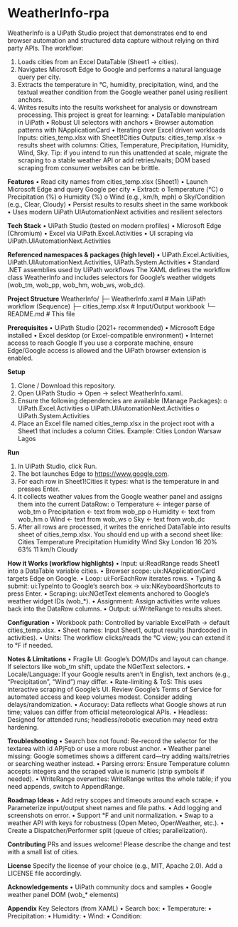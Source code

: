 # WeatherInfo-rpa
WeatherInfo is a UiPath Studio project that demonstrates end to end browser automation and structured data capture without relying on third party APIs. The workflow:
1.	Loads cities from an Excel DataTable (Sheet1 → cities).
2.	Navigates Microsoft Edge to Google and performs a natural language query per city.
3.	Extracts the temperature in °C, humidity, precipitation, wind, and the textual weather condition from the Google weather panel using resilient anchors.
4.	Writes results into the results worksheet for analysis or downstream processing.
This project is great for learning:
•	DataTable manipulation in UiPath
•	Robust UI selectors with anchors
•	Browser automation patterns with NApplicationCard
•	Iterating over Excel driven workloads
Inputs: cities_temp.xlsx with Sheet1!Cities
Outputs: cities_temp.xlsx → results sheet with columns: Cities, Temperature, Precipitation, Humidity, Wind, Sky.
Tip: if you intend to run this unattended at scale, migrate the scraping to a stable weather API or add retries/waits; DOM based scraping from consumer websites can be brittle.

**Features**
•	Read city names from cities_temp.xlsx (Sheet1)
•	Launch Microsoft Edge and query Google per city
•	Extract:
o	Temperature (°C)
o	Precipitation (%)
o	Humidity (%)
o	Wind (e.g., km/h, mph)
o	Sky/Condition (e.g., Clear, Cloudy)
•	Persist results to results sheet in the same workbook
•	Uses modern UiPath UIAutomationNext activities and resilient selectors

**Tech Stack**
•	UiPath Studio (tested on modern profiles)
•	Microsoft Edge (Chromium)
•	Excel via UiPath.Excel.Activities
•	UI scraping via UiPath.UIAutomationNext.Activities

**Referenced namespaces & packages (high level)**
•	UiPath.Excel.Activities, UiPath.UIAutomationNext.Activities, UiPath.System.Activities
•	Standard .NET assemblies used by UiPath workflows
The XAML defines the workflow class WeatherInfo and includes selectors for Google’s weather widgets (wob_tm, wob_pp, wob_hm, wob_ws, wob_dc).

**Project Structure**
WeatherInfo/
├─ WeatherInfo.xaml          # Main UiPath workflow (Sequence)
├─ cities_temp.xlsx          # Input/Output workbook
└─ README.md                 # This file

**Prerequisites**
•	UiPath Studio (2021+ recommended)
•	Microsoft Edge installed
•	Excel desktop (or Excel-compatible environment)
•	Internet access to reach Google
If you use a corporate machine, ensure Edge/Google access is allowed and the UiPath browser extension is enabled.

**Setup**
1.	Clone / Download this repository.
2.	Open UiPath Studio → Open → select WeatherInfo.xaml.
3.	Ensure the following dependencies are available (Manage Packages):
o	UiPath.Excel.Activities
o	UiPath.UIAutomationNext.Activities
o	UiPath.System.Activities
4.	Place an Excel file named cities_temp.xlsx in the project root with a Sheet1 that includes a column Cities. Example:
Cities
London
Warsaw
Lagos

**Run**
1.	In UiPath Studio, click Run.
2.	The bot launches Edge to https://www.google.com.
3.	For each row in Sheet1!Cities it types: what is the temperature in <City> and presses Enter.
4.	It collects weather values from the Google weather panel and assigns them into the current DataRow:
o	Temperature ← integer parse of wob_tm
o	Precipitation ← text from wob_pp
o	Humidity ← text from wob_hm
o	Wind ← text from wob_ws
o	Sky ← text from wob_dc
5.	After all rows are processed, it writes the enriched DataTable into results sheet of cities_temp.xlsx.
You should end up with a second sheet like:
Cities	Temperature	Precipitation	Humidity	Wind	Sky
London	16	20%	63%	11 km/h	Cloudy

**How it Works (workflow highlights)**
•	Input: ui:ReadRange reads Sheet1 into a DataTable variable cities.
•	Browser scope: uix:NApplicationCard targets Edge on Google.
•	Loop: ui:ForEachRow iterates rows.
•	Typing & submit: ui:TypeInto to Google’s search box → uix:NKeyboardShortcuts to press Enter.
•	Scraping: uix:NGetText elements anchored to Google’s weather widget IDs (wob_*).
•	Assignment: Assign activities write values back into the DataRow columns.
•	Output: ui:WriteRange to results sheet.

**Configuration**
•	Workbook path: Controlled by variable ExcelPath → default cities_temp.xlsx.
•	Sheet names: Input Sheet1, output results (hardcoded in activities).
•	Units: The workflow clicks/reads the °C view; you can extend it to °F if needed.

**Notes & Limitations**
•	Fragile UI: Google’s DOM/IDs and layout can change. If selectors like wob_tm shift, update the NGetText selectors.
•	Locale/Language: If your Google results aren’t in English, text anchors (e.g., “Precipitation”, “Wind”) may differ.
•	Rate-limiting & ToS: This uses interactive scraping of Google’s UI. Review Google’s Terms of Service for automated access and keep volumes modest. Consider adding delays/randomization.
•	Accuracy: Data reflects what Google shows at run time; values can differ from official meteorological APIs.
•	Headless: Designed for attended runs; headless/robotic execution may need extra hardening.

**Troubleshooting**
•	Search box not found: Re-record the selector for the textarea with id APjFqb or use a more robust anchor.
•	Weather panel missing: Google sometimes shows a different card—try adding waits/retries or searching weather <City> instead.
•	Parsing errors: Ensure Temperature column accepts integers and the scraped value is numeric (strip symbols if needed).
•	WriteRange overwrites: WriteRange writes the whole table; if you need appends, switch to AppendRange.

**Roadmap Ideas**
•	Add retry scopes and timeouts around each scrape.
•	Parameterize input/output sheet names and file paths.
•	Add logging and screenshots on error.
•	Support °F and unit normalization.
•	Swap to a weather API with keys for robustness (Open Meteo, OpenWeather, etc.).
•	Create a Dispatcher/Performer split (queue of cities; parallelization).

**Contributing**
PRs and issues welcome! Please describe the change and test with a small list of cities.

**License**
Specify the license of your choice (e.g., MIT, Apache 2.0). Add a LICENSE file accordingly.

 **Acknowledgements**
•	UiPath community docs and samples
•	Google weather panel DOM (wob_* elements)

 **Appendix** 
 Key Selectors (from XAML)
•	Search box: <webctrl id='APjFqb' tag='TEXTAREA' />
•	Temperature: <webctrl id='wob_tm' tag='SPAN' class='wob_t q8U8x' />
•	Precipitation: <webctrl id='wob_pp' tag='SPAN' />
•	Humidity: <webctrl id='wob_hm' tag='SPAN' />
•	Wind: <webctrl id='wob_ws' tag='SPAN' class='wob_t' />
•	Condition: <webctrl id='wob_dc' tag='SPAN' />
